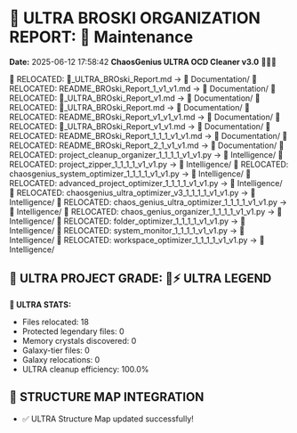 # 🌌 ULTRA BROSKI ORGANIZATION REPORT: 🔧 Maintenance
**Date:** 2025-06-12 17:58:42
**ChaosGenius ULTRA OCD Cleaner v3.0** 🧠💜🌌

📁 RELOCATED: 🌌_ULTRA_BROski_Report.md → 📝 Documentation/
📁 RELOCATED: README_BROski_Report_1_v1_v1.md → 📝 Documentation/
📁 RELOCATED: 🌌_ULTRA_BROski_Report_v1.md → 📝 Documentation/
📁 RELOCATED: 🌌_ULTRA_BROski_Report.md → 📝 Documentation/
📁 RELOCATED: README_BROski_Report_v1_v1_v1.md → 📝 Documentation/
📁 RELOCATED: 🌌_ULTRA_BROski_Report_v1_v1.md → 📝 Documentation/
📁 RELOCATED: README_BROski_Report_1_1_1_v1_v1.md → 📝 Documentation/
📁 RELOCATED: README_BROski_Report_2_1_v1_v1.md → 📝 Documentation/
📁 RELOCATED: project_cleanup_organizer_1_1_1_1_v1_v1.py → 🧠 Intelligence/
📁 RELOCATED: project_zipper_1_1_1_1_v1_v1.py → 🧠 Intelligence/
📁 RELOCATED: chaosgenius_system_optimizer_1_1_1_1_v1_v1.py → 🧠 Intelligence/
📁 RELOCATED: advanced_project_optimizer_1_1_1_1_v1_v1.py → 🧠 Intelligence/
📁 RELOCATED: chaosgenius_ultra_optimizer_v3_1_1_1_1_v1_v1.py → 🧠 Intelligence/
📁 RELOCATED: chaos_genius_ultra_optimizer_1_1_1_1_v1_v1.py → 🧠 Intelligence/
📁 RELOCATED: chaos_genius_organizer_1_1_1_1_v1_v1.py → 🧠 Intelligence/
📁 RELOCATED: folder_optimizer_1_1_1_1_v1_v1.py → 🧠 Intelligence/
📁 RELOCATED: system_monitor_1_1_1_1_v1_v1.py → 🧠 Intelligence/
📁 RELOCATED: workspace_optimizer_1_1_1_1_v1_v1.py → 🧠 Intelligence/

## 🌌 ULTRA PROJECT GRADE: 💯⚡ ULTRA LEGEND
**🧠 ULTRA STATS:**
- Files relocated: 18
- Protected legendary files: 0
- Memory crystals discovered: 0
- Galaxy-tier files: 0
- Galaxy relocations: 0
- ULTRA cleanup efficiency: 100.0%

## 🔄 STRUCTURE MAP INTEGRATION
- ✅ ULTRA Structure Map updated successfully!